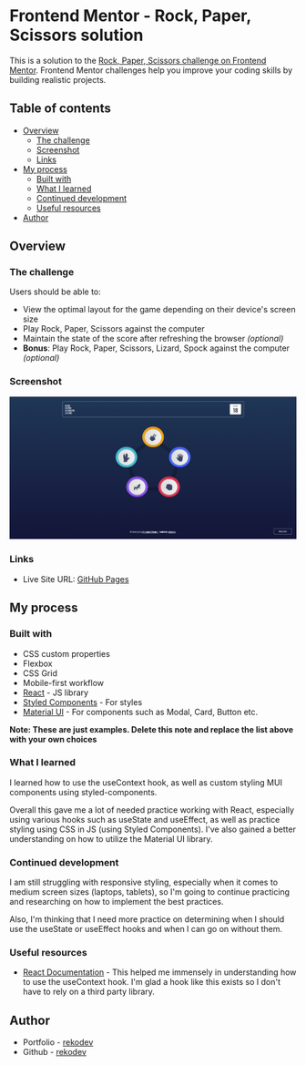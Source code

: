 # Frontend Mentor - Rock, Paper, Scissors solution

This is a solution to the [Rock, Paper, Scissors challenge on Frontend Mentor](https://www.frontendmentor.io/challenges/rock-paper-scissors-game-pTgwgvgH). Frontend Mentor challenges help you improve your coding skills by building realistic projects.

## Table of contents

- [Overview](#overview)
  - [The challenge](#the-challenge)
  - [Screenshot](#screenshot)
  - [Links](#links)
- [My process](#my-process)
  - [Built with](#built-with)
  - [What I learned](#what-i-learned)
  - [Continued development](#continued-development)
  - [Useful resources](#useful-resources)
- [Author](#author)

## Overview

### The challenge

Users should be able to:

- View the optimal layout for the game depending on their device's screen size
- Play Rock, Paper, Scissors against the computer
- Maintain the state of the score after refreshing the browser _(optional)_
- **Bonus**: Play Rock, Paper, Scissors, Lizard, Spock against the computer _(optional)_

### Screenshot

![](./public/rock-paper-scissors.png)

### Links

- Live Site URL: [GitHub Pages](https://64d7a45bf5a8af118546d52f--jazzy-puppy-e4bd22.netlify.app/)

## My process

### Built with

- CSS custom properties
- Flexbox
- CSS Grid
- Mobile-first workflow
- [React](https://reactjs.org/) - JS library
- [Styled Components](https://styled-components.com/) - For styles
- [Material UI]() - For components such as Modal, Card, Button etc.

**Note: These are just examples. Delete this note and replace the list above with your own choices**

### What I learned

I learned how to use the useContext hook, as well as custom styling MUI components using styled-components.

Overall this gave me a lot of needed practice working with React, especially using various hooks such as useState and useEffect, as well as practice styling using CSS in JS (using Styled Components). I've also gained a better understanding on how to utilize the Material UI library.

### Continued development

I am still struggling with responsive styling, especially when it comes to medium screen sizes (laptops, tablets), so I'm going to continue practicing and researching on how to implement the best practices.

Also, I'm thinking that I need more practice on determining when I should use the useState or useEffect hooks and when I can go on without them.

### Useful resources

- [React Documentation](https://react.dev/reference/react/useContext) - This helped me immensely in understanding how to use the useContext hook. I'm glad a hook like this exists so I don't have to rely on a third party library.

## Author

- Portfolio - [rekodev](https://portfolio-rekodev.vercel.app/)
- Github - [rekodev](https://github.com/rekodev)
